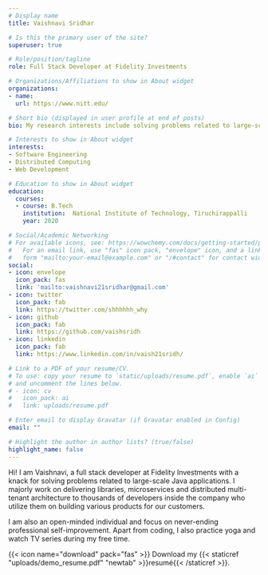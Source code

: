```yaml
---
# Display name
title: Vaishnavi Sridhar

# Is this the primary user of the site?
superuser: true

# Role/position/tagline
role: Full Stack Developer at Fidelity Investments

# Organizations/Affiliations to show in About widget
organizations:
- name: 
  url: https://www.nitt.edu/

# Short bio (displayed in user profile at end of posts)
bio: My research interests include solving problems related to large-scale distributed software systems and developing websites.

# Interests to show in About widget
interests:
- Software Engineering 
- Distributed Computing 
- Web Development

# Education to show in About widget
education:
  courses:
  - course: B.Tech
    institution:  National Institute of Technology, Tiruchirappalli
    year: 2020

# Social/Academic Networking
# For available icons, see: https://wowchemy.com/docs/getting-started/page-builder/#icons
#   For an email link, use "fas" icon pack, "envelope" icon, and a link in the
#   form "mailto:your-email@example.com" or "/#contact" for contact widget.
social:
- icon: envelope
  icon_pack: fas
  link: 'mailto:vaishnavi21sridhar@gmail.com'
- icon: twitter
  icon_pack: fab
  link: https://twitter.com/shhhhhh_why
- icon: github
  icon_pack: fab
  link: https://github.com/vaishsridh
- icon: linkedin
  icon_pack: fab
  link: https://www.linkedin.com/in/vaish21sridh/

# Link to a PDF of your resume/CV.
# To use: copy your resume to `static/uploads/resume.pdf`, enable `ai` icons in `params.toml`, 
# and uncomment the lines below.
# - icon: cv
#   icon_pack: ai
#   link: uploads/resume.pdf

# Enter email to display Gravatar (if Gravatar enabled in Config)
email: ""

# Highlight the author in author lists? (true/false)
highlight_name: false
---
```


Hi! I am Vaishnavi, a full stack developer at Fidelity Investments with a knack for solving problems related to large-scale Java applications. I majorly work on delivering libraries, microservices and distributed multi-tenant architecture to thousands of developers inside the company who utilize them on building various products for our customers.

I am also an open-minded individual and focus on never-ending professional self-improvement.
Apart from coding, I also practice yoga and watch TV series during my free time.

{{< icon name="download" pack="fas" >}} Download my {{< staticref "uploads/demo_resume.pdf" "newtab" >}}resumé{{< /staticref >}}.
